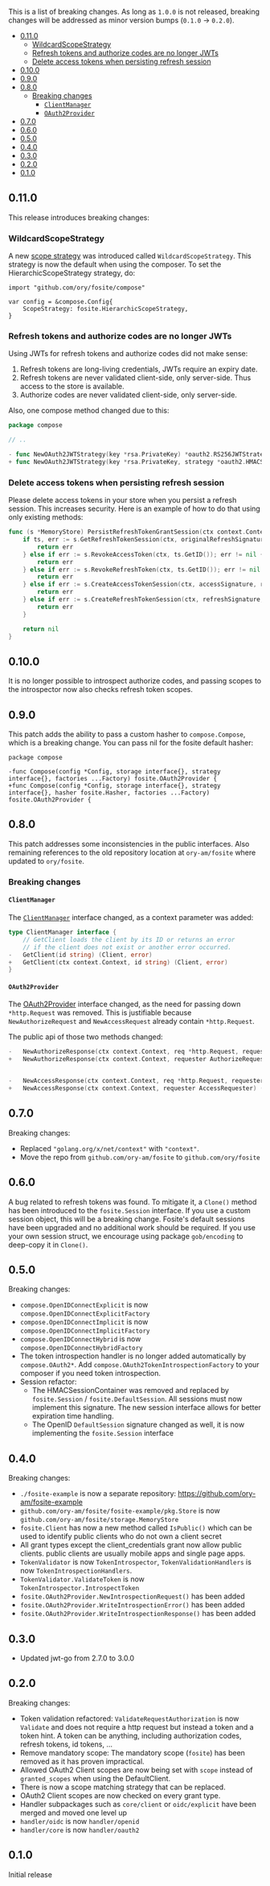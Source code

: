 This is a list of breaking changes. As long as `1.0.0` is not released, breaking changes will be addressed as minor version
bumps (`0.1.0` -> `0.2.0`).

<!-- START doctoc generated TOC please keep comment here to allow auto update -->
<!-- DON'T EDIT THIS SECTION, INSTEAD RE-RUN doctoc TO UPDATE -->


- [0.11.0](#0110)
  - [WildcardScopeStrategy](#wildcardscopestrategy)
  - [Refresh tokens and authorize codes are no longer JWTs](#refresh-tokens-and-authorize-codes-are-no-longer-jwts)
  - [Delete access tokens when persisting refresh session](#delete-access-tokens-when-persisting-refresh-session)
- [0.10.0](#0100)
- [0.9.0](#090)
- [0.8.0](#080)
  - [Breaking changes](#breaking-changes)
    - [`ClientManager`](#clientmanager)
    - [`OAuth2Provider`](#oauth2provider)
- [0.7.0](#070)
- [0.6.0](#060)
- [0.5.0](#050)
- [0.4.0](#040)
- [0.3.0](#030)
- [0.2.0](#020)
- [0.1.0](#010)

<!-- END doctoc generated TOC please keep comment here to allow auto update -->

## 0.11.0

This release introduces breaking changes:

### WildcardScopeStrategy

A new [scope strategy](https://github.com/ory/fosite/pull/187) was introduced called `WildcardScopeStrategy`. This strategy is now the default when using
the composer. To set the HierarchicScopeStrategy strategy, do:

```
import "github.com/ory/fosite/compose"

var config = &compose.Config{
    ScopeStrategy: fosite.HierarchicScopeStrategy,
}
```

### Refresh tokens and authorize codes are no longer JWTs

Using JWTs for refresh tokens and authorize codes did not make sense:

1. Refresh tokens are long-living credentials, JWTs require an expiry date.
2. Refresh tokens are never validated client-side, only server-side. Thus access to the store is available.
3. Authorize codes are never validated client-side, only server-side.

Also, one compose method changed due to this:

```go
package compose

// ..

- func NewOAuth2JWTStrategy(key *rsa.PrivateKey) *oauth2.RS256JWTStrategy
+ func NewOAuth2JWTStrategy(key *rsa.PrivateKey, strategy *oauth2.HMACSHAStrategy) *oauth2.RS256JWTStrategy
```

### Delete access tokens when persisting refresh session

Please delete access tokens in your store when you persist a refresh session. This increases security. Here
is an example of how to do that using only existing methods:

```go
func (s *MemoryStore) PersistRefreshTokenGrantSession(ctx context.Context, originalRefreshSignature, accessSignature, refreshSignature string, request fosite.Requester) error {
	if ts, err := s.GetRefreshTokenSession(ctx, originalRefreshSignature, nil); err != nil {
		return err
	} else if err := s.RevokeAccessToken(ctx, ts.GetID()); err != nil {
		return err
	} else if err := s.RevokeRefreshToken(ctx, ts.GetID()); err != nil {
 		return err
 	} else if err := s.CreateAccessTokenSession(ctx, accessSignature, request); err != nil {
 		return err
 	} else if err := s.CreateRefreshTokenSession(ctx, refreshSignature, request); err != nil {
 		return err
 	}

 	return nil
}
```

## 0.10.0

It is no longer possible to introspect authorize codes, and passing scopes to the introspector now also checks
refresh token scopes.

## 0.9.0

This patch adds the ability to pass a custom hasher to `compose.Compose`, which is a breaking change. You can pass nil for the fosite default hasher:

```
package compose

-func Compose(config *Config, storage interface{}, strategy interface{}, factories ...Factory) fosite.OAuth2Provider {
+func Compose(config *Config, storage interface{}, strategy interface{}, hasher fosite.Hasher, factories ...Factory) fosite.OAuth2Provider {
```

## 0.8.0

This patch addresses some inconsistencies in the public interfaces. Also
remaining references to the old repository location at `ory-am/fosite` 
where updated to `ory/fosite`.

### Breaking changes

#### `ClientManager`

The [`ClientManager`](https://github.com/ory/fosite/blob/master/client_manager.go) interface
changed, as a context parameter was added:

```go
type ClientManager interface {
	// GetClient loads the client by its ID or returns an error
  	// if the client does not exist or another error occurred.
-	GetClient(id string) (Client, error)
+	GetClient(ctx context.Context, id string) (Client, error)
}
```

#### `OAuth2Provider`

The [OAuth2Provider](https://github.com/ory/fosite/blob/master/oauth2.go) interface changed,
as the need for passing down `*http.Request` was removed. This is justifiable
because `NewAuthorizeRequest` and `NewAccessRequest` already contain `*http.Request`.

The public api of those two methods changed:

```go
-	NewAuthorizeResponse(ctx context.Context, req *http.Request, requester AuthorizeRequester, session Session) (AuthorizeResponder, error)
+	NewAuthorizeResponse(ctx context.Context, requester AuthorizeRequester, session Session) (AuthorizeResponder, error)


-	NewAccessResponse(ctx context.Context, req *http.Request, requester AccessRequester) (AccessResponder, error)
+	NewAccessResponse(ctx context.Context, requester AccessRequester) (AccessResponder, error)
```

## 0.7.0

Breaking changes:

* Replaced `"golang.org/x/net/context"` with `"context"`.
* Move the repo from `github.com/ory-am/fosite` to `github.com/ory/fosite`

## 0.6.0

A bug related to refresh tokens was found. To mitigate it, a `Clone()` method has been introduced to the `fosite.Session` interface.
If you use a custom session object, this will be a breaking change. Fosite's default sessions have been upgraded and no additional
work should be required. If you use your own session struct, we encourage using package `gob/encoding` to deep-copy it in `Clone()`.

## 0.5.0

Breaking changes:

* `compose.OpenIDConnectExplicit` is now `compose.OpenIDConnectExplicitFactory`
* `compose.OpenIDConnectImplicit` is now `compose.OpenIDConnectImplicitFactory`
* `compose.OpenIDConnectHybrid` is now `compose.OpenIDConnectHybridFactory`
* The token introspection handler is no longer added automatically by `compose.OAuth2*`. Add `compose.OAuth2TokenIntrospectionFactory`
to your composer if you need token introspection.
* Session refactor:
  * The HMACSessionContainer was removed and replaced by `fosite.Session` / `fosite.DefaultSession`. All sessions
  must now implement this signature. The new session interface allows for better expiration time handling.
  * The OpenID `DefaultSession` signature changed as well, it is now implementing the `fosite.Session` interface

## 0.4.0

Breaking changes:

* `./fosite-example` is now a separate repository: https://github.com/ory-am/fosite-example
* `github.com/ory-am/fosite/fosite-example/pkg.Store` is now `github.com/ory-am/fosite/storage.MemoryStore`
* `fosite.Client` has now a new method called `IsPublic()` which can be used to identify public clients who do not own a client secret
* All grant types except the client_credentials grant now allow public clients. public clients are usually mobile apps and single page apps.
* `TokenValidator` is now `TokenIntrospector`, `TokenValidationHandlers` is now `TokenIntrospectionHandlers`.
* `TokenValidator.ValidateToken` is now `TokenIntrospector.IntrospectToken`
* `fosite.OAuth2Provider.NewIntrospectionRequest()` has been added
* `fosite.OAuth2Provider.WriteIntrospectionError()` has been added
* `fosite.OAuth2Provider.WriteIntrospectionResponse()` has been added

## 0.3.0

* Updated jwt-go from 2.7.0 to 3.0.0

## 0.2.0

Breaking changes:

* Token validation refactored: `ValidateRequestAuthorization` is now `Validate` and does not require a http request
but instead a token and a token hint. A token can be anything, including authorization codes, refresh tokens,
id tokens, ...
* Remove mandatory scope: The mandatory scope (`fosite`) has been removed as it has proven impractical.
* Allowed OAuth2 Client scopes are now being set with `scope` instead of `granted_scopes` when using the DefaultClient.
* There is now a scope matching strategy that can be replaced.
* OAuth2 Client scopes are now checked on every grant type.
* Handler subpackages such as `core/client` or `oidc/explicit` have been merged and moved one level up
* `handler/oidc` is now `handler/openid`
* `handler/core` is now `handler/oauth2`

## 0.1.0

Initial release

